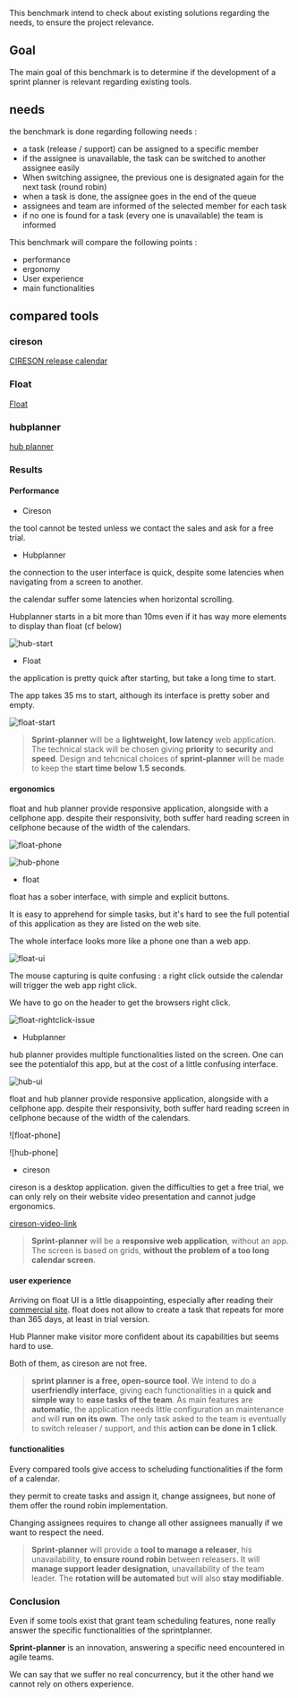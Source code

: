 This benchmark intend to check about existing solutions regarding the needs, to ensure the project relevance.

## Goal

The main goal of this benchmark is to determine if the development of a sprint planner is relevant regarding existing tools.

## needs

the benchmark is done regarding following needs :
- a task (release / support) can be assigned to a specific member
- if the assignee is unavailable, the task can be switched to another assignee easily
- When switching assignee, the previous one is designated again for the next task (round robin)
- when a task is done, the assignee goes in the end of the queue
- assignees and team are informed of the selected member for each task
- if no one is found for a task (every one is unavailable) the team is informed


This benchmark will compare the following points :

-   performance
-   ergonomy
-   User experience
-   main functionalities

## compared tools

### cireson

[CIRESON release calendar](https://cireson.com/products/service-management/release-calendar/)

### Float

[Float](https://www.float.com/top-10-resource-scheduling-software-float.html)

### hubplanner

[hub planner](https://hubplanner.com/)

### Results
#### Performance
 - Cireson
 
 the tool cannot be tested unless we contact the sales and ask for a free trial.

- Hubplanner

the connection to the user interface is quick, despite some latencies when navigating from a screen to another.

the calendar suffer some latencies when horizontal scrolling.

Hubplanner starts in a bit more than 10ms even if it has way more elements to display than float (cf below)

![hub-start](https://github.com/Vilth83/sprint-planner/blob/master/project-resources/benchmark/hub-start.PNG)

- Float

the application is pretty quick after starting, but take a long time to start.

The app takes 35 ms to start, although its interface is pretty sober and empty.

![float-start](https://github.com/Vilth83/sprint-planner/blob/master/project-resources/benchmark/float-start.PNG)


>**Sprint-planner** will be a **lightweight, low latency** web application. The technical stack will be chosen giving **priority** to **security** and **speed**. Design and tehcnical choices of **sprint-planner** will be made to keep the **start time below 1.5 seconds**.

#### ergonomics
float and hub planner provide responsive application, alongside with a cellphone app.
despite their responsivity, both suffer hard reading screen in cellphone because of the width of the calendars.

![float-phone](https://github.com/Vilth83/sprint-planner/blob/master/project-resources/benchmark/floatphone.PNG)

![hub-phone](https://github.com/Vilth83/sprint-planner/blob/master/project-resources/benchmark/hubphone.PNG)

- float

float has a sober interface, with simple and explicit buttons.

It is easy to apprehend for simple tasks, but it's hard to see the full potential of this application as they are listed on the web site.

The whole interface looks more like a phone one than a web app.

![float-ui](https://github.com/Vilth83/sprint-planner/blob/master/project-resources/benchmark/float-interface.PNG)

The mouse capturing is quite confusing : a right click outside the calendar will trigger the web app right click.

We have to go on the header to get the browsers right click.

![float-rightclick-issue](https://github.com/Vilth83/sprint-planner/blob/master/project-resources/benchmark/float-rightclick-issue.PNG)

- Hubplanner

hub planner provides multiple functionalities listed on the screen.
One can see the potentialof this app, but at the cost of a little confusing interface.

![hub-ui](https://github.com/Vilth83/sprint-planner/blob/master/project-resources/benchmark/hub-interface.PNG)

float and hub planner provide responsive application, alongside with a cellphone app.
despite their responsivity, both suffer hard reading screen in cellphone because of the width of the calendars.

![float-phone]

![hub-phone]

- cireson

cireson is a desktop application. 
given the difficulties to get a free trial, we can only rely on their website video presentation and cannot judge ergonomics.

[cireson-video-link]()

>**Sprint-planner** will be a **responsive web application**, without an app. The screen is based on grids, **without the problem of a too long calendar screen**.

#### user experience
Arriving on float UI is a little disappointing, especially after reading their [commercial site](https://www.float.com/top-10-resource-scheduling-software-float.html).
float does not allow to create a task that repeats for more than 365 days, at least in trial version.

Hub Planner make visitor more confident about its capabilities but seems hard to use.

Both of them, as cireson are not free.

>**sprint planner is a free, open-source tool**. We intend to do a **userfriendly interface**, giving each functionalities in a **quick and simple way** to **ease tasks of the team**.
As main features are **automatic**, the application needs little configuration an maintenance and will **run on its own**.
The only task asked to the team is eventually to switch releaser / support, and this **action can be done in 1 click**.



#### functionalities
Every compared tools give access to scheluding functionalities if the form of a calendar.

they permit to create tasks and assign it, change assignees, but none of them offer the round robin implementation.

Changing assignees requires to change all other assignees manually if we want to respect the need.

>**Sprint-planner** will provide a **tool to manage a releaser**, his unavailability, **to ensure round robin** between releasers. It will **manage support leader designation**, unavailability of the team leader. The **rotation will be automated** but will also **stay modifiable**.

### Conclusion
Even if some tools exist that grant team scheduling features, none really answer the specific functionalities of the sprintplanner.

**Sprint-planner** is an innovation, answering a specific need encountered in agile teams.

We can say that we suffer no real concurrency, but it the other hand we cannot rely on others experience.
